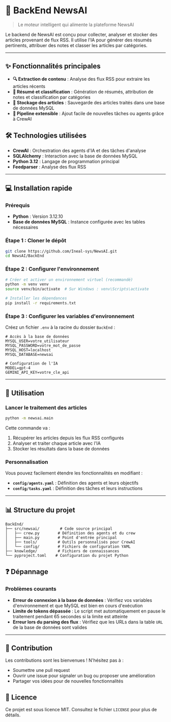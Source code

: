 # 📰 BackEnd NewsAI

> Le moteur intelligent qui alimente la plateforme NewsAI

Le backend de NewsAI est conçu pour collecter, analyser et stocker des articles provenant de flux RSS. Il utilise l'IA pour générer des résumés pertinents, attribuer des notes et classer les articles par catégories.

---

## ✨ Fonctionnalités principales

- **🔍 Extraction de contenu** : Analyse des flux RSS pour extraire les articles récents
- **📝 Résumé et classification** : Génération de résumés, attribution de notes et classification par catégories
- **💾 Stockage des articles** : Sauvegarde des articles traités dans une base de données MySQL
- **🔧 Pipeline extensible** : Ajout facile de nouvelles tâches ou agents grâce à CrewAI

## 🛠️ Technologies utilisées

- **CrewAI** : Orchestration des agents d'IA et des tâches d'analyse
- **SQLAlchemy** : Interaction avec la base de données MySQL
- **Python 3.12** : Langage de programmation principal
- **Feedparser** : Analyse des flux RSS

---

## 💻 Installation rapide

### Prérequis

- **Python** : Version 3.12.10
- **Base de données MySQL** : Instance configurée avec les tables nécessaires

### Étape 1 : Cloner le dépôt

```bash
git clone https://github.com/Ineal-sys/NewsAI.git
cd NewsAI/BackEnd
```

### Étape 2 : Configurer l'environnement

```bash
# Créer et activer un environnement virtuel (recommandé)
python -m venv venv
source venv/bin/activate  # Sur Windows : venv\Scripts\activate

# Installer les dépendances
pip install -r requirements.txt
```

### Étape 3 : Configurer les variables d'environnement

Créez un fichier `.env` à la racine du dossier `BackEnd` :

```env
# Accès à la base de données
MYSQL_USER=votre_utilisateur
MYSQL_PASSWORD=votre_mot_de_passe
MYSQL_HOST=localhost
MYSQL_DATABASE=newsai

# Configuration de l'IA
MODEL=gpt-4
GEMINI_API_KEY=votre_cle_api
```

---

## 🚀 Utilisation

### Lancer le traitement des articles

```bash
python -m newsai.main
```

Cette commande va :
1. Récupérer les articles depuis les flux RSS configurés
2. Analyser et traiter chaque article avec l'IA
3. Stocker les résultats dans la base de données

### Personnalisation

Vous pouvez facilement étendre les fonctionnalités en modifiant :

- **`config/agents.yaml`** : Définition des agents et leurs objectifs
- **`config/tasks.yaml`** : Définition des tâches et leurs instructions

---

## 📊 Structure du projet

```
BackEnd/
├── src/newsai/         # Code source principal
│   ├── crew.py        # Définition des agents et du crew
│   ├── main.py        # Point d'entrée principal
│   ├── tools/         # Outils personnalisés pour CrewAI
│   └── config/        # Fichiers de configuration YAML
├── knowledge/         # Fichiers de connaissances
└── pyproject.toml    # Configuration du projet Python
```

## ❓ Dépannage

### Problèmes courants

- **Erreur de connexion à la base de données** : Vérifiez vos variables d'environnement et que MySQL est bien en cours d'exécution
- **Limite de tokens dépassée** : Le script met automatiquement en pause le traitement pendant 65 secondes si la limite est atteinte
- **Erreur lors du parsing des flux** : Vérifiez que les URLs dans la table `URL` de la base de données sont valides

---

## 🤝 Contribution

Les contributions sont les bienvenues ! N'hésitez pas à :
- Soumettre une pull request
- Ouvrir une issue pour signaler un bug ou proposer une amélioration
- Partager vos idées pour de nouvelles fonctionnalités

## 📄 Licence

Ce projet est sous licence MIT. Consultez le fichier `LICENSE` pour plus de détails.